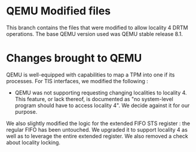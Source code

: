 # QEMU Modified files
This branch contains the files that were modified to allow locality 4 DRTM operations. The base QEMU version used was QEMU stable release 8.1.

# Changes brought to QEMU

QEMU is well-equipped with capabilities to map a TPM into one if its processes. For TIS interfaces, we modified the following :

- QEMU was not supporting requesting changing localities to locality 4. This feature, or lack thereof, is documented as  "no system-level program should have to access locality 4". We decide against it for our purpose.

We also slightly modified the logic for the extended FIFO STS register : the regular FIFO has been untouched. We upgraded it to support locality 4 as well as to leverage the entire extended register. We also removed a check about locality locking.
